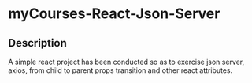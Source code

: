 # myCourses-React-Json-Server
## Description

A simple react project has been conducted so as to exercise json server, axios, from child to parent props transition and other react attributes.


